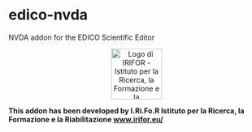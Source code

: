 # edico-nvda
NVDA addon for the EDICO Scientific Editor
<p align="center">
  <img height="100" src="https://www.irifor.eu/wp-content/uploads/2017/06/cropped-logo_irifor-2.png" alt="Logo di IRIFOR - Istituto per la Ricerca, la Formazione e la Riabilitazione">

  <b>This addon has been developed by I.Ri.Fo.R Istituto per la Ricerca, la Formazione e la Riabilitazione www.irifor.eu/</b>

</p>
